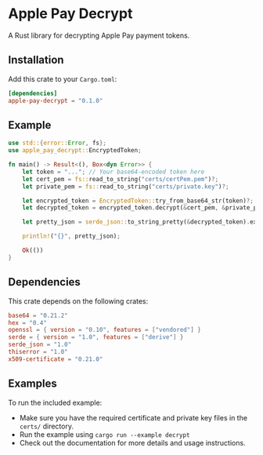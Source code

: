 # Apple Pay Decrypt

A Rust library for decrypting Apple Pay payment tokens.

## Installation

Add this crate to your `Cargo.toml`:

```toml
[dependencies]
apple-pay-decrypt = "0.1.0"
```

## Example

```rust
use std::{error::Error, fs};
use apple_pay_decrypt::EncryptedToken;

fn main() -> Result<(), Box<dyn Error>> {
    let token = "..."; // Your base64-encoded token here
    let cert_pem = fs::read_to_string("certs/certPem.pem")?;
    let private_pem = fs::read_to_string("certs/private.key")?;

    let encrypted_token = EncryptedToken::try_from_base64_str(token)?;
    let decrypted_token = encrypted_token.decrypt(&cert_pem, &private_pem)?;

    let pretty_json = serde_json::to_string_pretty(&decrypted_token).expect("Serialization failed");

    println!("{}", pretty_json);

    Ok(())
}
```

## Dependencies

This crate depends on the following crates:

```toml
base64 = "0.21.2"
hex = "0.4"
openssl = { version = "0.10", features = ["vendored"] }
serde = { version = "1.0", features = ["derive"] }
serde_json = "1.0"
thiserror = "1.0"
x509-certificate = "0.21.0"
```

## Examples

To run the included example:

- Make sure you have the required certificate and private key files in the `certs/` directory.
- Run the example using `cargo run --example decrypt`
- Check out the documentation for more details and usage instructions.
